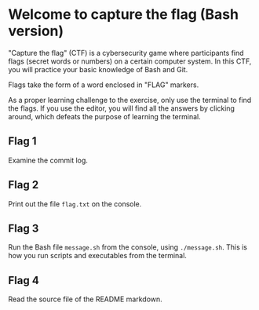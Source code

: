 <!-- FLAG curiosity FLAG -->
# Welcome to capture the flag (Bash version)

"Capture the flag" (CTF) is a cybersecurity game where participants find flags (secret words or numbers) on a certain computer system. In this CTF, you will practice your basic knowledge of Bash and Git.

Flags take the form of a word enclosed in "FLAG" markers.

As a proper learning challenge to the exercise, only use the terminal to find the flags. If you use the editor, you will find all the answers by clicking around, which defeats the purpose of learning the terminal.

## Flag 1

Examine the commit log.

## Flag 2

Print out the file `flag.txt` on the console.

## Flag 3

Run the Bash file `message.sh` from the console, using `./message.sh`. This is how you run scripts and executables from the terminal.

## Flag 4

Read the source file of the README markdown.
